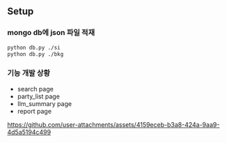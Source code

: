 ## Setup

### mongo db에 json 파일 적재
```bash
python db.py ./si
python db.py ./bkg
```

### 기능 개발 상황
- search page
- party_list page
- llm_summary page
- report page

https://github.com/user-attachments/assets/4159eceb-b3a8-424a-9aa9-4d5a5194c499

